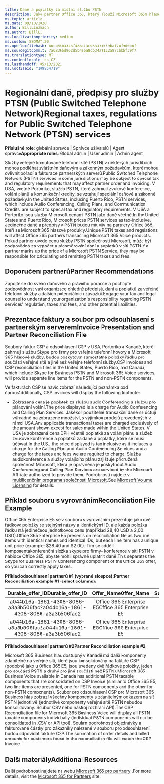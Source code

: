 ```yaml
---
title: Daně a poplatky za místní službu PSTN
description: Jako partner Office 365, který slouží Microsoft 365m hlasovým produktům, se mohou vztahovat regionální daně, poplatky nebo zákonné požadavky na služby PSTN.
ms.topic: article
ms.date: 09/10/2020
author: BillLinzbach
ms.author: BillLi
ms.localizationpriority: medium
ms.custom: SEOMAY.20
ms.openlocfilehash: 80cb5503323f483c13c983375559baf70f9d0b6f
ms.sourcegitcommit: 7a6836bd962d5b426a8cb34a9132a87cbbbf39f7
ms.translationtype: MT
ms.contentlocale: cs-CZ
ms.lasthandoff: 05/13/2021
ms.locfileid: "109854719"
---
```

# <a name="regional-taxes-regulations-for-public-switched-telephone-network-ptsn-services"></a><span data-ttu-id="58ece-103">Regionální daně, předpisy pro služby PTSN (Public Switched Telephone Network)</span><span class="sxs-lookup"><span data-stu-id="58ece-103">Regional taxes, regulations for Public Switched Telephone Network (PTSN) services</span></span>

<span data-ttu-id="58ece-104">**Příslušné role**: globální správce | Správce uživatelů | Agent správce</span><span class="sxs-lookup"><span data-stu-id="58ece-104">**Appropriate roles**: Global admin | User admin | Admin agent</span></span>

<span data-ttu-id="58ece-105">Služby veřejné komutované telefonní sítě (PSTN) v některých jurisdikcích mohou podléhat zvláštním daňovým a zákonným požadavkům, které mohou ovlivnit pořadí a fakturace partnerských serverů.</span><span class="sxs-lookup"><span data-stu-id="58ece-105">Public Switched Telephone Network (PSTN) services in some jurisdictions may be subject to special tax and regulatory requirements that may affect partner order and invoicing.</span></span> <span data-ttu-id="58ece-106">V USA, včetně Portoriko, služeb PSTN, které zahrnují zvukové konference, volání plánů a komunikační kredity, se vztahují speciální daňové a zákonné požadavky.</span><span class="sxs-lookup"><span data-stu-id="58ece-106">In the United States, including Puerto Rico, PSTN services, which include Audio Conferencing, Calling Plans, and Communication Credits, are subject to special tax and regulatory requirements.</span></span> <span data-ttu-id="58ece-107">V USA a Portoriko jsou služby Microsoft cenami PSTN jako daně včetně.</span><span class="sxs-lookup"><span data-stu-id="58ece-107">In the United States and Puerto Rico, Microsoft prices PSTN services as tax-inclusive.</span></span>  <span data-ttu-id="58ece-108">Jedinečné daně a předpisy v PSTN budou mít vliv na partnery Office 365, kteří se Microsoft 365 hlasové produkty.</span><span class="sxs-lookup"><span data-stu-id="58ece-108">Unique PSTN taxes and regulations will affect Office 365 partners transacting Microsoft 365 Voice products.</span></span>  <span data-ttu-id="58ece-109">Pokud partner uvede cenu služby PSTN společnosti Microsoft, může být zodpovědná za výpočet a přesměrování daní a poplatků v síti PSTN.</span><span class="sxs-lookup"><span data-stu-id="58ece-109">If a partner marks up the price of a Microsoft PSTN Service, they may be responsible for calculating and remitting PSTN taxes and fees.</span></span>

## <a name="partner-recommendations"></a><span data-ttu-id="58ece-110">Doporučení partnerů</span><span class="sxs-lookup"><span data-stu-id="58ece-110">Partner Recommendations</span></span>

<span data-ttu-id="58ece-111">Zapojte se do svého daňového a právního poradce a pochopte zodpovědnost vaší organizace ohledně předpisů, daní a poplatků za veřejné telefonní služby a dalších potenciálních závazků.</span><span class="sxs-lookup"><span data-stu-id="58ece-111">Engage your tax and legal counsel to understand your organization's responsibility regarding PSTN services' regulation, taxes and fees, and other potential liabilities.</span></span>

## <a name="invoice-presentation-and-partner-reconciliation-file"></a><span data-ttu-id="58ece-112">Prezentace faktury a soubor pro odsouhlasení s partnerským serverem</span><span class="sxs-lookup"><span data-stu-id="58ece-112">Invoice Presentation and Partner Reconciliation File</span></span>

<span data-ttu-id="58ece-113">Soubory faktur CSP a odsouhlasení CSP v USA, Portoriko a Kanadě, které zahrnují službu Skype pro firmy pro veřejné telefonní hovory a Microsoft 365 hlasové služby, budou poskytovat samostatné položky řádku pro součásti veřejné sítě a jiné než veřejné telefonní služby.</span><span class="sxs-lookup"><span data-stu-id="58ece-113">CSP invoices and CSP reconciliation files in the United States, Puerto Rico, and Canada, which include Skype for Business PSTN and Microsoft 365 Voice services, will provide separate line items for the PSTN and non-PSTN components.</span></span>

<span data-ttu-id="58ece-114">Ve fakturách CSP se navíc zobrazí následující poznámka pod čarou:</span><span class="sxs-lookup"><span data-stu-id="58ece-114">Additionally, CSP invoices will display the following footnote:</span></span>

* <span data-ttu-id="58ece-115">Zobrazená cena je poplatek za službu audio Conferencing a službu pro plánování volání.</span><span class="sxs-lookup"><span data-stu-id="58ece-115">The price displayed is a charge for Audio Conferencing and Calling Plan Services.</span></span>  <span data-ttu-id="58ece-116">Jakékoli použitelné transakční daně se účtují výhradně na zobrazené množství, s výjimkou prodejů provedených v rámci USA.</span><span class="sxs-lookup"><span data-stu-id="58ece-116">Any applicable transactional taxes are charged exclusively of the amount shown except for sales made within the United States.</span></span>  <span data-ttu-id="58ece-117">V USA je zobrazená cena DPH včetně poplatků za volání plánu a služeb zvukové konference a poplatků za daně a poplatky, které se musí účtovat.</span><span class="sxs-lookup"><span data-stu-id="58ece-117">In the U.S., the price displayed is tax inclusive as it includes a charge for the Calling Plan and Audio Conferencing Services and a charge for the taxes and fees we are required to charge.</span></span>  <span data-ttu-id="58ece-118">Služba audiokonference a služby volajícího plánu zajišťuje přidružená společnost Microsoft, která je oprávněna je poskytnout.</span><span class="sxs-lookup"><span data-stu-id="58ece-118">Audio Conferencing and Calling Plan Services are serviced by the Microsoft Affiliate authorized to provide them.</span></span>  <span data-ttu-id="58ece-119">Podrobnosti najdete v [multilicenčním programu společnosti Microsoft](https://go.microsoft.com/fwlink/?LinkId=690247).</span><span class="sxs-lookup"><span data-stu-id="58ece-119">See [Microsoft Volume Licensing](https://go.microsoft.com/fwlink/?LinkId=690247) for details.</span></span>

## <a name="reconciliation-file-example"></a><span data-ttu-id="58ece-120">Příklad souboru s vyrovnáním</span><span class="sxs-lookup"><span data-stu-id="58ece-120">Reconciliation File Example</span></span>

<span data-ttu-id="58ece-121">Office 365 Enterprise E5 se v souboru s vyrovnáním prezentuje jako dvě řádkové položky se stejnými názvy a identickými ID, ale každá položka řádku má jedinečnou jednotkovou cenu (například 28,40 USD a 2,00 USD).</span><span class="sxs-lookup"><span data-stu-id="58ece-121">Office 365 Enterprise E5 presents on reconciliation file as two line items with identical names and identical IDs, but each line item has a unique unit price (example: $28.40 and $2.00).</span></span> <span data-ttu-id="58ece-122">Tím se oddělí komponentakonferenční složka skype pro firmy– konference v síti PSTN v nabídce Office 365, abyste mohli správně uplatnit daně.</span><span class="sxs-lookup"><span data-stu-id="58ece-122">This separates the Skype for Business PSTN Conferencing component of the Office 365 offer, so you can correctly apply taxes.</span></span>

<span data-ttu-id="58ece-123">**Příklad odsouhlasení partnerů #1 (vybrané sloupce):**</span><span class="sxs-lookup"><span data-stu-id="58ece-123">**Partner Reconciliation example #1 (select columns):**</span></span>

|<span data-ttu-id="58ece-124">**Durable_offer_ID**</span><span class="sxs-lookup"><span data-stu-id="58ece-124">**Durable_offer_ID**</span></span>|<span data-ttu-id="58ece-125">**Offer_Name**</span><span class="sxs-lookup"><span data-stu-id="58ece-125">**Offer_Name**</span></span>|<span data-ttu-id="58ece-126">**Subscription_Start_Date**</span><span class="sxs-lookup"><span data-stu-id="58ece-126">**Subscription_Start_Date**</span></span>|<span data-ttu-id="58ece-127">**Subscription_End_Date**</span><span class="sxs-lookup"><span data-stu-id="58ece-127">**Subscription_End_Date**</span></span>|<span data-ttu-id="58ece-128">**Charge_Start_Date**</span><span class="sxs-lookup"><span data-stu-id="58ece-128">**Charge_Start_Date**</span></span>|<span data-ttu-id="58ece-129">**Charge_End_Date**</span><span class="sxs-lookup"><span data-stu-id="58ece-129">**Charge_End_Date**</span></span>|<span data-ttu-id="58ece-130">**Charge_Type**</span><span class="sxs-lookup"><span data-stu-id="58ece-130">**Charge_Type**</span></span>|<span data-ttu-id="58ece-131">**Unit_Price**</span><span class="sxs-lookup"><span data-stu-id="58ece-131">**Unit_Price**</span></span>|
|:----:|:----:|:----:|:----:|:----:|:----:|:----:|:----:|
|<span data-ttu-id="58ece-132">a044b16a-1861-4308-8086-a3a3b506fac2</span><span class="sxs-lookup"><span data-stu-id="58ece-132">a044b16a-1861-4308-8086-a3a3b506fac2</span></span>   |<span data-ttu-id="58ece-133">Office 365 Enterprise E5</span><span class="sxs-lookup"><span data-stu-id="58ece-133">Office 365 Enterprise E5</span></span>   |<span data-ttu-id="58ece-134">8/10/2019 0:00</span><span class="sxs-lookup"><span data-stu-id="58ece-134">8/10/2019 0:00</span></span>   |<span data-ttu-id="58ece-135">8/11/2019 0:00</span><span class="sxs-lookup"><span data-stu-id="58ece-135">8/11/2019 0:00</span></span>   |<span data-ttu-id="58ece-136">8/11/2019 0:00</span><span class="sxs-lookup"><span data-stu-id="58ece-136">8/11/2019 0:00</span></span>|<span data-ttu-id="58ece-137">9/10/2019 0:00</span><span class="sxs-lookup"><span data-stu-id="58ece-137">9/10/2019 0:00</span></span>   |<span data-ttu-id="58ece-138">Poplatek za cyklus</span><span class="sxs-lookup"><span data-stu-id="58ece-138">Cycle fee</span></span>   |<span data-ttu-id="58ece-139">28.40</span><span class="sxs-lookup"><span data-stu-id="58ece-139">28.40</span></span>   |
|<span data-ttu-id="58ece-140">a044b16a-1861-4308-8086-a3a3b506fac2</span><span class="sxs-lookup"><span data-stu-id="58ece-140">a044b16a-1861-4308-8086-a3a3b506fac2</span></span>   |<span data-ttu-id="58ece-141">Office 365 Enterprise E5</span><span class="sxs-lookup"><span data-stu-id="58ece-141">Office 365 Enterprise E5</span></span>   |<span data-ttu-id="58ece-142">8/10/2019 0:00</span><span class="sxs-lookup"><span data-stu-id="58ece-142">8/10/2019 0:00</span></span>   |<span data-ttu-id="58ece-143">8/11/2019 0:00</span><span class="sxs-lookup"><span data-stu-id="58ece-143">8/11/2019 0:00</span></span>   |<span data-ttu-id="58ece-144">8/11/2019 0:00</span><span class="sxs-lookup"><span data-stu-id="58ece-144">8/11/2019 0:00</span></span>   |<span data-ttu-id="58ece-145">9/10/2019 0:00</span><span class="sxs-lookup"><span data-stu-id="58ece-145">9/10/2019 0:00</span></span>   |<span data-ttu-id="58ece-146">Poplatek za cyklus</span><span class="sxs-lookup"><span data-stu-id="58ece-146">Cycle fee</span></span>   |<span data-ttu-id="58ece-147">2,00</span><span class="sxs-lookup"><span data-stu-id="58ece-147">2.00</span></span>   |

<span data-ttu-id="58ece-148">**Příklad odsouhlasení partnerů #2**</span><span class="sxs-lookup"><span data-stu-id="58ece-148">**Partner Reconciliation example #2**</span></span>

<span data-ttu-id="58ece-149">Microsoft 365 Business hlas dostupný v Kanadě má další komponenty zdanitelné na veřejné síti, které jsou konsolidovány na faktuře CSP (podobně jako u Office 365 E5, jsou uvedeny dvě řádkové položky, jeden pro součásti PSTN a druhý pro jiné součásti než PSTN).</span><span class="sxs-lookup"><span data-stu-id="58ece-149">Microsoft 365 Business Voice available in Canada has additional PSTN taxable components that are consolidated on CSP Invoice (similar to Office 365 E5, two line items are presented, one for PSTN components and the other for non-PSTN components).</span></span>  <span data-ttu-id="58ece-150">Soubor pro odsouhlasení CSP pro Microsoft 365 Business hlas zobrazí všechny komponenty s zdanitelným odkazem na síť PSTN jednotlivě (jednotlivé komponenty veřejné sítě PSTN nebudou konsolidovány. Soubor CSV nebo nástroj rozhraní API).</span><span class="sxs-lookup"><span data-stu-id="58ece-150">The CSP Reconciliation file for Microsoft 365 Business Voice will display all PSTN taxable components individually (individual PSTN components will not be consolidated in .CSV or API tool).</span></span>  <span data-ttu-id="58ece-151">Souhrn podrobností objednávky a fakturované částky pro zákazníky nalezené v souboru pro odsouhlasení budou odpovídat faktuře CSP.</span><span class="sxs-lookup"><span data-stu-id="58ece-151">The summation of order details and billed amounts for customers found in the reconciliation file will match the CSP Invoice.</span></span>

## <a name="additional-resources"></a><span data-ttu-id="58ece-152">Další materiály</span><span class="sxs-lookup"><span data-stu-id="58ece-152">Additional Resources</span></span>
<span data-ttu-id="58ece-153">Další podrobnosti najdete na webu [Microsoft 365 pro partnery](https://www.microsoft.com/microsoft-365/partners/) .</span><span class="sxs-lookup"><span data-stu-id="58ece-153">For more details, visit the [Microsoft 365 for Partners](https://www.microsoft.com/microsoft-365/partners/) site.</span></span>

